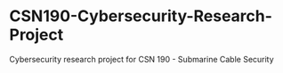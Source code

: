 # CSN190-Cybersecurity-Research-Project
Cybersecurity research project for CSN 190 - Submarine Cable Security
